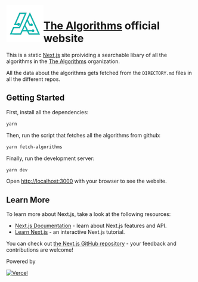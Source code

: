 <img align="left" src="./public/logo_t.png" height="100" title="logo">

# [The Algorithms](https://github.com/TheAlgorithms) official website

This is a static [Next.js](https://nextjs.org/) site proividing a searchable libary of all the algorithms in the [The Algorithms](https://github.com/TheAlgorithms) organization. 

All the data about the algorithms gets fetched from the `DIRECTORY.md` files in all the different repos.

## Getting Started

First, install all the dependencies:

```bash
yarn
```

Then, run the script that fetches all the algorithms from github:
```bash
yarn fetch-algorithms
```

Finally, run the development server:

```bash
yarn dev
```

Open [http://localhost:3000](http://localhost:3000) with your browser to see the website.

## Learn More

To learn more about Next.js, take a look at the following resources:

- [Next.js Documentation](https://nextjs.org/docs) - learn about Next.js features and API.
- [Learn Next.js](https://nextjs.org/learn) - an interactive Next.js tutorial.

You can check out [the Next.js GitHub repository](https://github.com/vercel/next.js/) - your feedback and contributions are welcome!

Powered by  

[![Vercel](https://i.imgur.com/OX6NWC5.png)](https://vercel.com)
